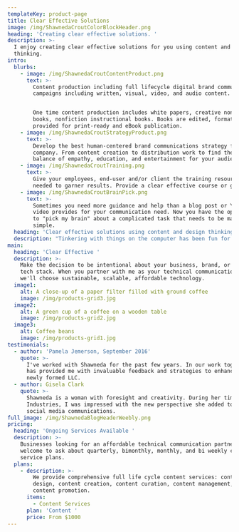 ```yaml
---
templateKey: product-page
title: Clear Effective Solutions
image: /img/ShawnedaCroutColorBlockHeader.png
heading: 'Creating clear effective solutions. '
description: >-
  I enjoy creating clear effective solutions for you using content and design
  thinking.
intro:
  blurbs:
    - image: /img/ShawnedaCroutContentProduct.png
      text: >-
        Content production including full lifecycle digital brand communication
        campaigns including written, visual, video, and audio content. 


        One time content production includes white papers, creative nonfiction
        books, nonfiction instructional books. Books are edited, formatted, and
        provided for print-ready and eBook publication. 
    - image: /img/ShawnedaCroutStrategyProduct.png
      text: >-
        Develop the best human-centered brand communications strategy for your
        company. From content creation to distribution work to find the right
        balance of empathy, education, and entertainment for your audience. 
    - image: /img/ShawnedaCroutTraining.png
      text: >-
        Give your employees, end-user and/or client the training resources
        needed to garner results. Provide a clear effective course or guide. 
    - image: /img/ShawnedaCroutBrainPick.png
      text: >-
        Sometimes you need more guidance and help than a blog post or YouTube
        video provides for your communication need. Now you have the opportunity
        to "pick my brain" about a complicated task that needs to be made
        simple. 
  heading: 'Clear effective solutions using content and design thinking. '
  description: "Tinkering with things on the computer has been fun for me since I sat in front of an MS-Dos monitor in elementary school. Don't ask if I died from dysentery on the Oregon Trail. I'll never tell \U0001F609.\n\n​Please do enquire about the importance of human first design-thinking when creating content and resources for employees, stakeholders, and customers. Investing in a customized plan to prevent and resolve technical communication challenges distinguishes your brand from every other business in your industry. Keeping your workforce and customer first is how you leverage technology to benefit your staff and clients. Memorable brands use clear effective solutions to benefit everyone involved."
main:
  heading: 'Clear Effective '
  description: >-
    Make the decision to be intentional about your business, brand, or nonprofit
    tech stack. When you partner with me as your technical communications expert
    we'll choose sustainable, scalable, affordable technology. 
  image1:
    alt: A close-up of a paper filter filled with ground coffee
    image: /img/products-grid3.jpg
  image2:
    alt: A green cup of a coffee on a wooden table
    image: /img/products-grid2.jpg
  image3:
    alt: Coffee beans
    image: /img/products-grid1.jpg
testimonials:
  - author: 'Pamela Jemerson, September 2016'
    quote: >-
      I've worked with Shawneda for the past few years. In our work together she
      has provided me with invaluable feedback and strategies to enhance my
      newly formed LLC. 
  - author: Gisela Clark
    quote: >-
      Shawneda is a woman with foresight and creativity. During her time at Ace
      Industries, I was impressed with the new perspective she added to their
      social media communications. 
full_image: /img/ShawnedaBlogHeaderWeebly.png
pricing:
  heading: 'Ongoing Services Available '
  description: >-
    Businesses looking for an affordable technical communication partner are
    welcome to ask about quarterly, bimonthly, monthly, and bi weekly content
    service plans. 
  plans:
    - description: >-
        We provide comprehensive full life cycle content services: content
        design, content creation, content curation, content management, and
        content promotion. 
      items:
        - Content Services
      plan: 'Content '
      price: From $1000
---
```


